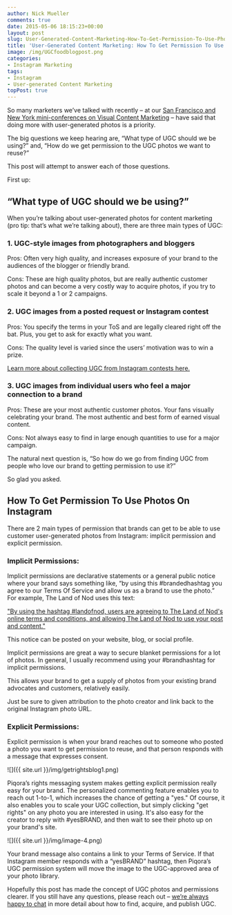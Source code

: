```yaml
---
author: Nick Mueller
comments: true
date: 2015-05-06 18:15:23+00:00
layout: post
slug: User-Generated-Content-Marketing-How-To-Get-Permission-To-Use-Photos-On-Instagram
title: 'User-Generated Content Marketing: How To Get Permission To Use Photos On Instagram'
image: /img/UGCfoodblogpost.png
categories: 
- Instagram Marketing
tags:
- Instagram
- User-generated Content Marketing
topPost: true
---
```


So many marketers we’ve talked with recently – at our [San Francisco and New York mini-conferences on Visual Content Marketing](https://www.youtube.com/watch?v=2DYfu5NYyPs) – have said that doing more with user-generated photos is a priority. 

The big questions we keep hearing are, “What type of UGC should we be using?” and, “How do we get permission to the UGC photos we want to reuse?”

This post will attempt to answer each of those questions.

First up:

<h2>“What type of UGC should we be using?”</h2>

When you’re talking about user-generated photos for content marketing (pro tip: that’s what we’re talking about), there are three main types of UGC:

<h3>1. UGC-style images from photographers and bloggers</h3>

Pros: Often very high quality, and increases exposure of your brand to the audiences of the blogger or friendly brand.

Cons: These are high quality photos, but are really authentic customer photos and can become a very costly way to acquire photos, if you try to scale it beyond a 1 or 2 campaigns.

<h3>2. UGC images from a posted request or Instagram contest</h3>

Pros: You specify the terms in your ToS and are legally cleared right off the bat. Plus, you get to ask for exactly what you want.

Cons: The quality level is varied since the users’ motivation was to win a prize.

[Learn more about collecting UGC from Instagram contests here.](http://www.piqora.com/blog/want-to-generate-a-ton-of-ugc-run-an-instagram-photo-contest/)

<h3>3. UGC images from individual users who feel a major connection to a brand</h3>

Pros: These are your most authentic customer photos. Your fans visually celebrating your brand. The most authentic and best form of earned visual content.

Cons: Not always easy to find in large enough quantities to use for a major campaign.

The natural next question is, “So how do we go from finding UGC from people who love our brand to getting permission to use it?”

So glad you asked.

<h2>How To Get Permission To Use Photos On Instagram</h2>

There are 2 main types of permission that brands can get to be able to use customer user-generated photos from Instagram: implicit permission and explicit permission.

<h3>Implicit Permissions:</h3>

Implicit permissions are declarative statements or a general public notice where your brand says something like, “by using this #brandedhashtag you agree to our Terms Of Service and allow us as a brand to use the photo.” For example, The Land of Nod uses this text:

["By using the hashtag #landofnod, users are agreeing to The Land of Nod's online terms and conditions, and allowing The Land of Nod to use your post and content."](http://www.landofnod.com/)

This notice can be posted on your website, blog, or social profile.

Implicit permissions are great a way to secure blanket permissions for a lot of photos. In general, I usually recommend using your #brandhashtag for implicit permissions.

This allows your brand to get a supply of photos from your existing brand advocates and customers, relatively easily. 

Just be sure to given attribution to the photo creator and link back to the original Instagram photo URL.

<h3>Explicit Permissions:</h3>

Explicit permission is when your brand reaches out to someone who posted a photo you want to get permission to reuse, and that person responds with a message that expresses consent.

![]({{ site.url }}/img/getrightsblog1.png)

Piqora’s rights messaging system makes getting explicit permission really easy for your brand. The personalized commenting feature enables you to reach out 1-to-1, which increases the chance of getting a "yes." Of course, it also enables you to scale your UGC collection, but simply clicking "get rights" on any photo you are interested in using. It's also easy for the creator to reply with #yesBRAND, and then wait to see their photo up on your brand's site.

![]({{ site.url }}/img/image-4.png)

Your brand message also contains a link to your Terms of Service. If that Instagram member responds with a “yesBRAND” hashtag, then Piqora’s UGC permission system will move the image to the UGC-approved area of your photo library.

Hopefully this post has made the concept of UGC photos and permissions clearer. If you still have any questions, please reach out – [we’re always happy to chat](http://www.piqora.com/get-a-demo/) in more detail about how to find, acquire, and publish UGC.
